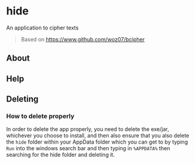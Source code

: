 # hide
An application to cipher texts

> Based on https://www.github.com/woz07/bcipher

## About

## Help

## Deleting
### How to delete properly
In order to delete the app properly, you need to delete the exe/jar, whichever you choose to install, and then also ensure that you also delete the `hide` folder within your AppData folder which you can get to by typing `Run` into the windows search bar and then typing in `%APPDATA%` then searching for the hide folder and deleting it.
